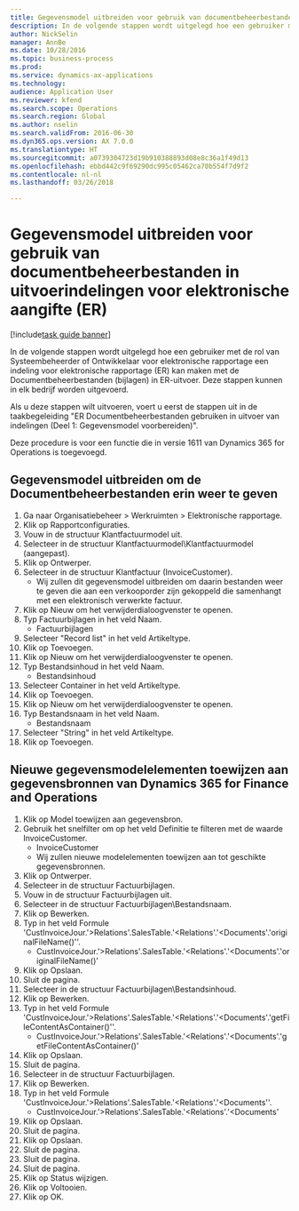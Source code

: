 ```yaml
--- 
title: Gegevensmodel uitbreiden voor gebruik van documentbeheerbestanden in uitvoerindelingen voor elektronische aangifte (ER)
description: In de volgende stappen wordt uitgelegd hoe een gebruiker met de rol van Systeembeheerder of Ontwikkelaar voor elektronische rapportage een indeling voor elektronische rapportage (ER) kan maken met de Documentbeheerbestanden (bijlagen) in ER-uitvoer.
author: NickSelin
manager: AnnBe
ms.date: 10/28/2016
ms.topic: business-process
ms.prod: 
ms.service: dynamics-ax-applications
ms.technology: 
audience: Application User
ms.reviewer: kfend
ms.search.scope: Operations
ms.search.region: Global
ms.author: nselin
ms.search.validFrom: 2016-06-30
ms.dyn365.ops.version: AX 7.0.0
ms.translationtype: HT
ms.sourcegitcommit: a0739304723d19b910388893d08e8c36a1f49d13
ms.openlocfilehash: ebbd442c9f69290dc995c05462ca70b554f7d9f2
ms.contentlocale: nl-nl
ms.lasthandoff: 03/26/2018

---
```

# <a name="extend-data-model-to-use-document-management-files-in-format-outputs-for-electronic-reporting-er"></a>Gegevensmodel uitbreiden voor gebruik van documentbeheerbestanden in uitvoerindelingen voor elektronische aangifte (ER)

[!include[task guide banner](../../includes/task-guide-banner.md)]

In de volgende stappen wordt uitgelegd hoe een gebruiker met de rol van Systeembeheerder of Ontwikkelaar voor elektronische rapportage een indeling voor elektronische rapportage (ER) kan maken met de Documentbeheerbestanden (bijlagen) in ER-uitvoer. Deze stappen kunnen in elk bedrijf worden uitgevoerd.

Als u deze stappen wilt uitvoeren, voert u eerst de stappen uit in de taakbegeleiding "ER Documentbeheerbestanden gebruiken in uitvoer van indelingen (Deel 1: Gegevensmodel voorbereiden)".

Deze procedure is voor een functie die in versie 1611 van Dynamics 365 for Operations is toegevoegd.


## <a name="extend-data-model-to-present-the-document-management-files-in-it"></a>Gegevensmodel uitbreiden om de Documentbeheerbestanden erin weer te geven
1. Ga naar Organisatiebeheer > Werkruimten > Elektronische rapportage.
2. Klik op Rapportconfiguraties.
3. Vouw in de structuur Klantfactuurmodel uit.
4. Selecteer in de structuur Klantfactuurmodel\Klantfactuurmodel (aangepast).
5. Klik op Ontwerper.
6. Selecteer in de structuur Klantfactuur (InvoiceCustomer).
    * Wij zullen dit gegevensmodel uitbreiden om daarin bestanden weer te geven die aan een verkooporder zijn gekoppeld die samenhangt met een elektronisch verwerkte factuur.  
7. Klik op Nieuw om het verwijderdialoogvenster te openen.
8. Typ Factuurbijlagen in het veld Naam.
    * Factuurbijlagen  
9. Selecteer "Record list" in het veld Artikeltype.
10. Klik op Toevoegen.
11. Klik op Nieuw om het verwijderdialoogvenster te openen.
12. Typ Bestandsinhoud in het veld Naam.
    * Bestandsinhoud  
13. Selecteer Container in het veld Artikeltype.
14. Klik op Toevoegen.
15. Klik op Nieuw om het verwijderdialoogvenster te openen.
16. Typ Bestandsnaam in het veld Naam.
    * Bestandsnaam  
17. Selecteer "String" in het veld Artikeltype.
18. Klik op Toevoegen.

## <a name="map-new-data-model-elements-to-dynamics-365-for-finance-and-operations-data-sources"></a>Nieuwe gegevensmodelelementen toewijzen aan gegevensbronnen van Dynamics 365 for Finance and Operations
1. Klik op Model toewijzen aan gegevensbron.
2. Gebruik het snelfilter om op het veld Definitie te filteren met de waarde InvoiceCustomer.
    * InvoiceCustomer  
    * Wij zullen nieuwe modelelementen toewijzen aan tot geschikte gegevensbronnen.  
3. Klik op Ontwerper.
4. Selecteer in de structuur Factuurbijlagen.
5. Vouw in de structuur Factuurbijlagen uit.
6. Selecteer in de structuur Factuurbijlagen\Bestandsnaam.
7. Klik op Bewerken.
8. Typ in het veld Formule 'CustInvoiceJour.'>Relations'.SalesTable.'<Relations'.'<Documents'.'originalFileName()''.
    * CustInvoiceJour.'>Relations'.SalesTable.'<Relations'.'<Documents'.'originalFileName()'  
9. Klik op Opslaan.
10. Sluit de pagina.
11. Selecteer in de structuur Factuurbijlagen\Bestandsinhoud.
12. Klik op Bewerken.
13. Typ in het veld Formule 'CustInvoiceJour.'>Relations'.SalesTable.'<Relations'.'<Documents'.'getFileContentAsContainer()''.
    * CustInvoiceJour.'>Relations'.SalesTable.'<Relations'.'<Documents'.'getFileContentAsContainer()'  
14. Klik op Opslaan.
15. Sluit de pagina.
16. Selecteer in de structuur Factuurbijlagen.
17. Klik op Bewerken.
18. Typ in het veld Formule 'CustInvoiceJour.'>Relations'.SalesTable.'<Relations'.'<Documents''.
    * CustInvoiceJour.'>Relations'.SalesTable.'<Relations'.'<Documents'  
19. Klik op Opslaan.
20. Sluit de pagina.
21. Klik op Opslaan.
22. Sluit de pagina.
23. Sluit de pagina.
24. Sluit de pagina.
25. Klik op Status wijzigen.
26. Klik op Voltooien.
27. Klik op OK.


